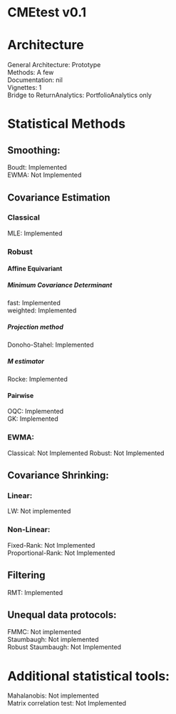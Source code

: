 CMEtest v0.1
============
# Architecture  
General Architecture: Prototype  
Methods: A few  
Documentation: nil  
Vignettes: 1  
Bridge to ReturnAnalytics: PortfolioAnalytics only  

# Statistical Methods

## Smoothing:

Boudt: Implemented  
EWMA: Not Implemented  

## Covariance Estimation

### Classical

MLE: Implemented  

### Robust

#### Affine Equivariant

##### Minimum Covariance Determinant

fast: Implemented  
weighted: Implemented  

##### Projection method
Donoho-Stahel: Implemented  

##### M estimator
Rocke: Implemented  

#### Pairwise
  
OQC: Implemented    
GK:  Implemented

### EWMA:
Classical: Not Implemented
Robust: Not Implemented

## Covariance Shrinking:  
### Linear:  
LW: Not implemented    
### Non-Linear: 
Fixed-Rank: Not Implemented    
Proportional-Rank: Not Implemented    

## Filtering
RMT: Implemented  

## Unequal data protocols:
FMMC: Not implemented    
Staumbaugh: Not implemented    
Robust Staumbaugh: Not Implemented  

# Additional statistical tools:

Mahalanobis: Not implemented  
Matrix correlation test: Not Implemented    
